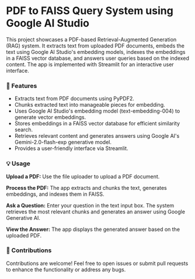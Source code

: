 # PDF to FAISS Query System using Google AI Studio
This project showcases a PDF-based Retrieval-Augmented Generation (RAG) system. It extracts text from uploaded PDF documents, embeds the text using Google AI Studio's embedding models, indexes the embeddings in a FAISS vector database, and answers user queries based on the indexed content. The app is implemented with Streamlit for an interactive user interface.

### 🚀 Features
- Extracts text from PDF documents using PyPDF2.
- Chunks extracted text into manageable pieces for embedding.
- Uses Google AI Studio's embedding model (text-embedding-004) to generate vector embeddings.
- Stores embeddings in a FAISS vector database for efficient similarity search.
- Retrieves relevant content and generates answers using Google AI's Gemini-2.0-flash-exp generative model.
- Provides a user-friendly interface via Streamlit.

### 💡 Usage
**Upload a PDF:**
Use the file uploader to upload a PDF document.

**Process the PDF:**
The app extracts and chunks the text, generates embeddings, and indexes them in FAISS.

**Ask a Question:**
Enter your question in the text input box.
The system retrieves the most relevant chunks and generates an answer using Google Generative AI.

**View the Answer:**
The app displays the generated answer based on the uploaded PDF.

### 🤝 Contributions
Contributions are welcome! Feel free to open issues or submit pull requests to enhance the functionality or address any bugs.